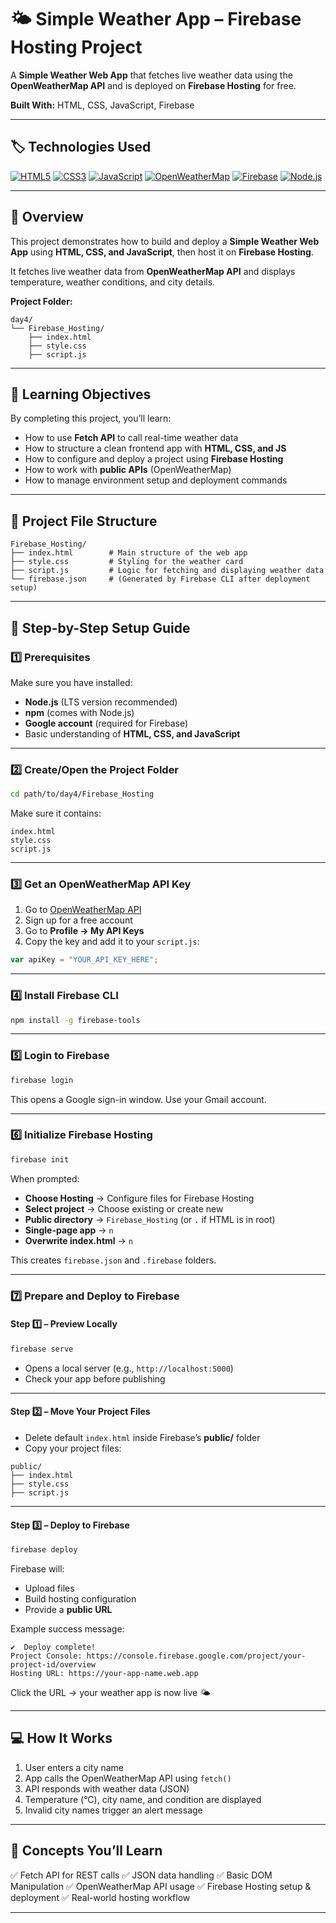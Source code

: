 # 🌤 Simple Weather App – Firebase Hosting Project

A **Simple Weather Web App** that fetches live weather data using the **OpenWeatherMap API** and is deployed on **Firebase Hosting** for free.

**Built With:** HTML, CSS, JavaScript, Firebase

---

## 🏷 Technologies Used

[![HTML5](https://img.shields.io/badge/HTML5-E34F26?style=for-the-badge\&logo=html5\&logoColor=white)](https://developer.mozilla.org/en-US/docs/Web/HTML)
[![CSS3](https://img.shields.io/badge/CSS3-1572B6?style=for-the-badge\&logo=css3\&logoColor=white)](https://developer.mozilla.org/en-US/docs/Web/CSS)
[![JavaScript](https://img.shields.io/badge/JavaScript-F7DF1E?style=for-the-badge\&logo=javascript\&logoColor=black)](https://developer.mozilla.org/en-US/docs/Web/JavaScript)
[![OpenWeatherMap](https://img.shields.io/badge/OpenWeatherMap-339933?style=for-the-badge)](https://openweathermap.org/api)
[![Firebase](https://img.shields.io/badge/Firebase-FFCA28?style=for-the-badge\&logo=firebase\&logoColor=black)](https://firebase.google.com/)
[![Node.js](https://img.shields.io/badge/Node.js-339933?style=for-the-badge\&logo=node.js\&logoColor=white)](https://nodejs.org/)

---

## 🧩 Overview

This project demonstrates how to build and deploy a **Simple Weather Web App** using **HTML, CSS, and JavaScript**, then host it on **Firebase Hosting**.

It fetches live weather data from **OpenWeatherMap API** and displays temperature, weather conditions, and city details.

**Project Folder:**

```
day4/
└── Firebase_Hosting/
    ├── index.html
    ├── style.css
    ├── script.js
```

---

## 🧠 Learning Objectives

By completing this project, you’ll learn:

* How to use **Fetch API** to call real-time weather data
* How to structure a clean frontend app with **HTML, CSS, and JS**
* How to configure and deploy a project using **Firebase Hosting**
* How to work with **public APIs** (OpenWeatherMap)
* How to manage environment setup and deployment commands

---

## 🧱 Project File Structure

```
Firebase_Hosting/
├── index.html        # Main structure of the web app
├── style.css         # Styling for the weather card
├── script.js         # Logic for fetching and displaying weather data
└── firebase.json     # (Generated by Firebase CLI after deployment setup)
```

---

## 🚀 Step-by-Step Setup Guide

### 1️⃣ Prerequisites

Make sure you have installed:

* **Node.js** (LTS version recommended)
* **npm** (comes with Node.js)
* **Google account** (required for Firebase)
* Basic understanding of **HTML, CSS, and JavaScript**

---

### 2️⃣ Create/Open the Project Folder

```bash
cd path/to/day4/Firebase_Hosting
```

Make sure it contains:

```
index.html
style.css
script.js
```

---

### 3️⃣ Get an OpenWeatherMap API Key

1. Go to [OpenWeatherMap API](https://openweathermap.org/api)
2. Sign up for a free account
3. Go to **Profile → My API Keys**
4. Copy the key and add it to your `script.js`:

```javascript
var apiKey = "YOUR_API_KEY_HERE";
```

---

### 4️⃣ Install Firebase CLI

```bash
npm install -g firebase-tools
```

---

### 5️⃣ Login to Firebase

```bash
firebase login
```

This opens a Google sign-in window. Use your Gmail account.

---

### 6️⃣ Initialize Firebase Hosting

```bash
firebase init
```

When prompted:

* **Choose Hosting** → Configure files for Firebase Hosting
* **Select project** → Choose existing or create new
* **Public directory** → `Firebase_Hosting` (or `.` if HTML is in root)
* **Single-page app** → `n`
* **Overwrite index.html** → `n`

This creates `firebase.json` and `.firebase` folders.

---

### 7️⃣ Prepare and Deploy to Firebase

#### Step 1️⃣ – Preview Locally

```bash
firebase serve
```

* Opens a local server (e.g., `http://localhost:5000`)
* Check your app before publishing

---

#### Step 2️⃣ – Move Your Project Files

* Delete default `index.html` inside Firebase’s **public/** folder
* Copy your project files:

```
public/
├── index.html
├── style.css
├── script.js
```

---

#### Step 3️⃣ – Deploy to Firebase

```bash
firebase deploy
```

Firebase will:

* Upload files
* Build hosting configuration
* Provide a **public URL**

Example success message:

```
✔  Deploy complete!
Project Console: https://console.firebase.google.com/project/your-project-id/overview
Hosting URL: https://your-app-name.web.app
```

Click the URL → your weather app is now live 🌤

---

## 💻 How It Works

1. User enters a city name
2. App calls the OpenWeatherMap API using `fetch()`
3. API responds with weather data (JSON)
4. Temperature (°C), city name, and condition are displayed
5. Invalid city names trigger an alert message

---

## 🧠 Concepts You’ll Learn

✅ Fetch API for REST calls
✅ JSON data handling
✅ Basic DOM Manipulation
✅ OpenWeatherMap API usage
✅ Firebase Hosting setup & deployment
✅ Real-world hosting workflow

---
